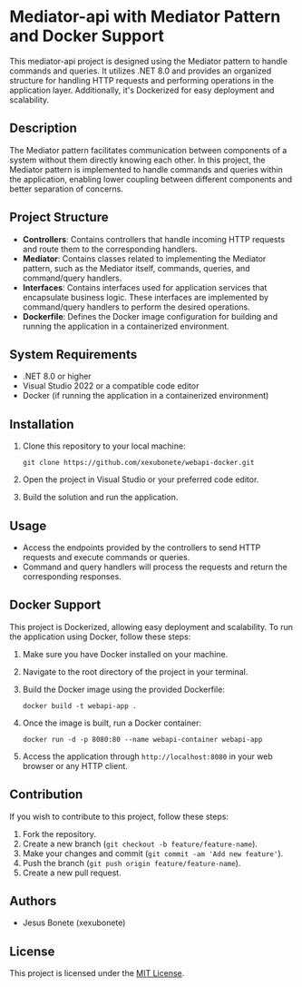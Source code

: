 # Mediator-api with Mediator Pattern and Docker Support

This mediator-api project is designed using the Mediator pattern to handle commands and queries. It utilizes .NET 8.0 and provides an organized structure for handling HTTP requests and performing operations in the application layer. Additionally, it's Dockerized for easy deployment and scalability.

## Description

The Mediator pattern facilitates communication between components of a system without them directly knowing each other. In this project, the Mediator pattern is implemented to handle commands and queries within the application, enabling lower coupling between different components and better separation of concerns.

## Project Structure

- **Controllers**: Contains controllers that handle incoming HTTP requests and route them to the corresponding handlers.
- **Mediator**: Contains classes related to implementing the Mediator pattern, such as the Mediator itself, commands, queries, and command/query handlers.
- **Interfaces**: Contains interfaces used for application services that encapsulate business logic. These interfaces are implemented by command/query handlers to perform the desired operations.
- **Dockerfile**: Defines the Docker image configuration for building and running the application in a containerized environment.

## System Requirements

- .NET 8.0 or higher
- Visual Studio 2022 or a compatible code editor
- Docker (if running the application in a containerized environment)

## Installation

1. Clone this repository to your local machine:
   
   `git clone https://github.com/xexubonete/webapi-docker.git`

3. Open the project in Visual Studio or your preferred code editor.

4. Build the solution and run the application.

## Usage

- Access the endpoints provided by the controllers to send HTTP requests and execute commands or queries.
- Command and query handlers will process the requests and return the corresponding responses.

## Docker Support

This project is Dockerized, allowing easy deployment and scalability. To run the application using Docker, follow these steps:

1. Make sure you have Docker installed on your machine.
2. Navigate to the root directory of the project in your terminal.
3. Build the Docker image using the provided Dockerfile:

   `docker build -t webapi-app .`
   
5. Once the image is built, run a Docker container:

   `docker run -d -p 8080:80 --name webapi-container webapi-app`

6. Access the application through `http://localhost:8080` in your web browser or any HTTP client.

## Contribution

If you wish to contribute to this project, follow these steps:

1. Fork the repository.
2. Create a new branch (`git checkout -b feature/feature-name`).
3. Make your changes and commit (`git commit -am 'Add new feature'`).
4. Push the branch (`git push origin feature/feature-name`).
5. Create a new pull request.

## Authors

- Jesus Bonete (xexubonete)

## License

This project is licensed under the [MIT License](LICENSE).






